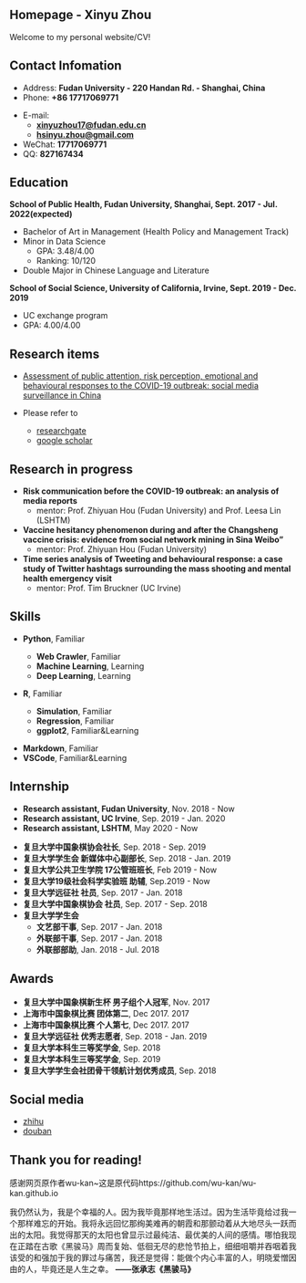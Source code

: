 ## Homepage - Xinyu Zhou

Welcome to my personal website/CV!

<!-- slide -->

## Contact Infomation

- Address: **Fudan University - 220 Handan Rd. - Shanghai, China**
- Phone: **+86 17717069771**

<!-- slide vertical=true -->

- E-mail:
  - **[xinyuzhou17@fudan.edu.cn](xinyuzhou17@fudan.edu.cn)**
  - **[hsinyu.zhou@gmail.com](hsinyu.zhou@gmail.com)**
- WeChat: **17717069771**
- QQ: **827167434**

<!-- slide -->

## Education

<!-- slide vertical=true -->

**School of Public Health, Fudan University, Shanghai, Sept. 2017 - Jul. 2022(expected)**

- Bachelor of Art in Management (Health Policy and Management Track)
- Minor in Data Science
  - GPA: 3.48/4.00
  - Ranking: 10/120
- Double Major in Chinese Language and Literature

**School of Social Science, University of California, Irvine, Sept. 2019 - Dec. 2019**

- UC exchange program
- GPA: 4.00/4.00

<!-- slide -->

## Research items

- [Assessment of public attention, risk perception, emotional and behavioural responses to the COVID-19 outbreak: social media surveillance in China](https://www.medrxiv.org/content/10.1101/2020.03.14.20035956v1)

- Please refer to 
  - [researchgate](https://www.researchgate.net/profile/Xinyu_Zhou33)
  - [google scholar](https://scholar.google.com/citations?view_op=list_works&hl=en&authuser=2&user=lP_Xz1UAAAAJ)

<!-- slide -->

## Research in progress

<!-- slide vertical=true -->

- **Risk communication before the COVID-19 outbreak: an analysis of media reports**
  - mentor: Prof. Zhiyuan Hou (Fudan University) and Prof. Leesa Lin (LSHTM)
- **Vaccine hesitancy phenomenon during and after the Changsheng vaccine crisis: evidence from social network mining in Sina Weibo”**
  - mentor: Prof. Zhiyuan Hou (Fudan University)
- **Time series analysis of Tweeting and behavioural response: a case study of Twitter hashtags surrounding the mass shooting and mental health emergency visit**
  - mentor: Prof. Tim Bruckner (UC Irvine)

<!-- slide -->

## Skills

<!-- slide vertical=true -->

- **Python**, Familiar
  - **Web Crawler**, Familiar
  - **Machine Learning**, Learning
  - **Deep Learning**, Learning
  
- **R**, Familiar
  - **Simulation**, Familiar
  - **Regression**, Familiar
  - **ggplot2**, Familiar&Learning

<!-- slide vertical=true -->

- **Markdown**, Familiar
- **VSCode**, Familiar&Learning

<!-- slide -->

## Internship

<!-- slide vertical=true -->

- **Research assistant, Fudan University**, Nov. 2018 - Now
- **Research assistant, UC Irvine**, Sep. 2019 - Jan. 2020
- **Research assistant, LSHTM**, May 2020 - Now

<!-- slide vertical=true -->

- **复旦大学中国象棋协会社长**, Sep. 2018 - Sep. 2019
- **复旦大学学生会 新媒体中心副部长**, Sep. 2018 - Jan. 2019
- **复旦大学公共卫生学院 17公管班班长**, Feb 2019 - Now
- **复旦大学19级社会科学实验班 助辅**, Sep.2019 - Now
- **复旦大学远征社 社员**, Sep. 2017 - Jan. 2018
- **复旦大学中国象棋协会 社员**, Sep. 2017 - Sep. 2018
- **复旦大学学生会**
  - **文艺部干事**, Sep. 2017 - Jan. 2018
  - **外联部干事**, Sep. 2017 - Jan. 2018
  - **外联部部助**, Jan. 2018 - Jul. 2018

<!-- slide -->

## Awards

<!-- slide vertical=true -->

- **复旦大学中国象棋新生杯 男子组个人冠军**, Nov. 2017
- **上海市中国象棋比赛 团体第二**, Dec 2017. 2017
- **上海市中国象棋比赛 个人第七**, Dec 2017. 2017
- **复旦大学远征社 优秀志愿者**, Sep. 2018 - Jan. 2019
- **复旦大学本科生三等奖学金**, Sep. 2018
- **复旦大学本科生三等奖学金**, Sep. 2019
- **复旦大学学生会社团骨干领航计划优秀成员**, Sep. 2018

<!-- slide -->

## Social media

- [zhihu](https://www.zhihu.com/people/yuan-ming-he-li)
- [douban](https://www.douban.com/people/189055588/)

<!-- slide -->

## Thank you for reading!

感谢网页原作者wu-kan~这是原代码https://github.com/wu-kan/wu-kan.github.io
<!-- slide vertical=true -->

我仍然认为，我是个幸福的人。因为我毕竟那样地生活过。因为生活毕竟给过我一个那样难忘的开始。我将永远回忆那绚美难再的朝霞和那颤动着从大地尽头一跃而出的太阳。我觉得那天的太阳也曾显示过最纯洁、最优美的人间的感情。哪怕我现在正踏在古歌《黑骏马》周而复始、低徊无尽的悲怆节拍上，细细咀嚼并吞咽着我该受的和强加于我的罪过与痛苦，我还是觉得：能做个内心丰富的人，明晓爱憎因由的人，毕竟还是人生之幸。
**——张承志《黑骏马》**


